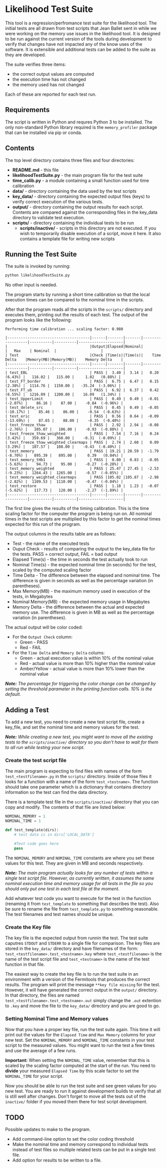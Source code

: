 # Likelihood Test Suite
This tool is a regression/perfromance test suite for the likelihood tool.  The initial tests are all drawn from test scripts that Jean Ballet sent in while we were working on the memory use issues in the likelihood tool.  It is designed to be run against the current version of the tools during development to verify that changes have not impacted any of the know uses of the software.  It is extensible and additional tests can be added to the suite as they are developed.

The suite verifies three items:
* the correct output values are computed
* the execution time has not changed
* the memory used has not changed

Each of these are reported for each test run.

## Requirements
The script is written in Python and requres Python 3 to be installed. The only non-standard Python library required is the `memory_profiler` package that can be installed via pip or conda.

## Contents
The top level directory contains three files and four directories:
* **README.md** - this file
* **likelihoodTestSuite.py** - the main program file for the test suite 
* **time_calib.py** - a module containing a small function used for time calibration
* **data/** - directory containing the data used by the test scripts
* **key_data/** - directory containing the expected output files (keys) to verify correct execution of the various tests.
* **output/** - directory containing the output results for each script.  Contents are compared against the corresponding files in the key_data directory to validate test execution.
* **scripts/** - directory containing the individual tests to be run
  * **scripts/inactive/** - scripts in this directory are not executed.  If you wish to temporarily disable execution of a script, move it here.  It also contains a template file for writing new scripts
  
## Running the Test Suite
The suite is invoked by running:

```sh
python likelihoodTestSuite.py
```
No other input is needed.  

The program starts by running a short time calibration so that the local execution times can be compared to the nominal time in the scripts.

After that the program reads all the scripts in the `scripts/` directory and executes them, printing out the results of each test.  The output of the program looks like the following:

```text
Performing time calibration ... scaling factor: 0.980

|-------------------------------------|------|-------|-------|------------------|----------|----------|--------------------|
|                                     |Output|Elapsed|Nominal|                  |   Max    | Nominal  |                    |
| Test                                |Check |Time(s)|Time(s)|    Time Delta    |Memory(MB)|Memory(MB)|    Memory Delta    |
|-------------------------------------|------|-------|-------|------------------|----------|----------|--------------------|
| test_EBL                            | PASS |  3.40 |  3.14 |   0.20   (6.43%) |   116.02 |   115.00 |     1.02   (0.88%) |
| test_FT_border                      | PASS |  6.75 |  6.47 |   0.15   (2.38%) |  1114.76 |  1150.00 |   -35.24  (-3.06%) |
| test_FT_ub                          | PASS |  6.92 |  6.37 |   0.42   (6.55%) |  1216.09 |  1200.00 |    16.09   (1.34%) |
| test_UpperLimit                     | PASS |  0.49 |  0.49 |  -0.01  (-2.07%) |    86.16 |    87.00 |    -0.84  (-0.96%) |
| test_delete_src                     | PASS |  0.45 |  0.49 |  -0.05 (-10.17%) |    85.46 |    86.00 |    -0.54  (-0.63%) |
| test_eric                           | PASS |  0.56 |  0.64 |  -0.09 (-13.69%) |    87.65 |    88.00 |    -0.35  (-0.40%) |
| test_freeze_thaw                    | PASS |  2.92 |  2.94 |  -0.08  (-2.76%) |   105.07 |   106.00 |    -0.93  (-0.88%) |
| test_freeze_thaw_weighted           | PASS |  7.54 |  7.16 |   0.24   (3.42%) |   359.69 |   360.00 |    -0.31  (-0.09%) |
| test_freeze_thaw_weighted_clearmaps | PASS |  2.74 |  2.60 |   0.09   (3.29%) |   107.57 |   108.00 |    -0.43  (-0.40%) |
| test_memory                         | PASS | 19.21 | 20.59 |  -1.79  (-8.70%) |   895.39 |   895.00 |     0.39   (0.04%) |
| test_memory_tHb1                    | PASS |  0.80 |  0.83 |  -0.05  (-5.63%) |    94.73 |    95.00 |    -0.27  (-0.28%) |
| test_memory_weighted                | PASS | 25.47 | 27.45 |  -2.53  (-9.23%) |  1264.43 |  1265.00 |    -0.57  (-0.05%) |
| test_memory_weighted_clearmaps      | PASS |105.02 |105.87 |  -2.98  (-2.82%) |  1109.53 |  1110.00 |    -0.47  (-0.04%) |
| test_restore                        | PASS |  1.18 |  1.23 |  -0.07  (-5.62%) |   117.73 |   120.00 |    -2.27  (-1.89%) |
|-------------------------------------|------|-------|-------|------------------|----------|----------|--------------------|
```
The first line gives the results of the timing calibration.  This is the time scaling factor for the computer the program is being run on.  All nominal times in the test scripts are multiplied by this factor to get the nominal times expected for this run of the program.

The output columns in the results table are as follows:
* Test - the name of the executed tests
* Ouput Check - results of comparing the output to the key_data file for the tests.  PASS = correct output, FAIL = bad output
* Elapsed Time(s) - the time in seconds the test actually took to run
* Nominal Time(s) - the expected nominal time (in seconds) for the test, scaled by the computed scaling factor
* Time Delta - The difference between the elapsed and nominal time.  The difference is given in seconds as well as the percentage variation (in parentheses).
* Max Memory(MB) - the maximum memory used in execution of the tests, in Megabytes
* Nominal Memory(MB) - the expected memory usage in Megabytes
* Memory Delta - the difference between the actual and expected memory use. The difference is given in MB as well as the percentage variation (in parentheses).

The actual output will be color coded:
* For the `Output Check` column:
  * Green - PASS
  * Red - FAIL
* For the `Time Delta` and `Memory Delta` colums:
  * Green - actual execution value is within 10% of the nominal value
  * Red - actual value is more than 10% higher than the nominal value
  * Amber/Yellow - actual value is more than 10% lower than the nominal value

***Note:** The percentage for triggering the color change can be changed by setting the threshold parameter in the printing function calls. 10% is the default.*

## Adding a Test
To add a new test, you need to create a new test script file, create a key_file, and set the nominal time and memory values for the test.

***Note:** While creating a new test, you might want to move all the existing tests to the `scripts/inactive/` directory so you don't have to wait for them to all run while testing your new script.*

### Create the test script file
The main program is expecting to find files with names of the form `test_<testfilename>.py` in the `scripts/` directory.  Inside of those files it looks for a function with a name of the form `test_<testname>`.  The function should take one parameter which is a dictionary that contains directory information so the test can find the data directory.

There is a template test file in the `scripts/inactive/` directory that you can copy and modify.  The contents of that file are listed below:

```python
NOMINAL_MEMORY = 1
NOMINAL_TIME = 1

def test_template(dirs):
    # test data is in dirs['LOCAL_DATA']

    #Test code goes here
    pass
```
The `NOMINAL_MEMORY` and `NOMINAL_TIME` constants are where you set these values for this test.  They are given in MB and seconds respectively.

***Note:** The main program actually looks for any number of tests within a single test script file.  However, as currently written, it assumes the same nominal execution time and memory usage for all tests in the file so you should only put one test in each test file at the moment.*

Add whatever test code you want to execute for the test in the function (renaming it from `test_template` to something that describes the test).  Also be sure to rename the file from `test_template.py` to something reasonable.  The test filenames and test names should be unique.

### Create the Key file
The key file is the expected output from runnin the test.  The test suite caputres `STDOUT` and `STDERR` to a single file for comparison.  The key files are stored in the `key_data/` directory and have filenames of the form: `test_<testfilename>.test_<testname>.key` where `test_<testfilename>` is the name of the test script file and `test_<testname>` is the name of the test function in that file.

The easiest way to create the key file is to run the test suite in an environment with a version of the Fermitools that produces the correct results.  The program will print the message `**key file missing` for the test.  However, it will have generated the correct output in the `output/` directory.  In that directory, the files are named `test_<testfilename>.test_<testname>.out` simply change the `.out` extention to `.key` and move the file to the `key_data/` directory and you are good to go.

### Setting Nominal Time and Memory values
Now that you have a proper key file, run the test suite again.  This time it will print out the values for the `Elapsed Time` and `Max Memory` columns for your new test.  Set the `NOMINAL_MEMORY` and `NOMINAL_TIME` constants in your test script to the measured values.  You might want to run the test a few times and use the average of a few runs.

**Important:** When setting the `NOMINAL_TIME` value, remember that this is scaled by the scaling factor computed at the start of the run.  You need to **divide** your measured `Elapsed Time` by this scale factor to set the `NOMINAL_TIME` for your script.

Now you should be able to run the test suite and see green values for you new test.  You are ready to run it against development builds to verify that all is still well after changes.  Don't forget to move all the tests out of the `inactive/` folder if you moved them there for test script development.

## TODO
Possible updates to make to the program.
* Add command-line option to set the color coding threshold
* Make the nominal time and memory correspond to individual tests instead of test files so multiple related tests can be put in a single test file.
* Add option for results to be written to a file.